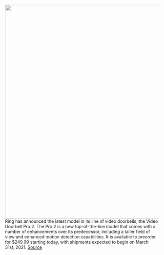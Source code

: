 <img src='https://cdn.vox-cdn.com/thumbor/yFQuZjMdGvMxemdMFiIj3xsQMyU=/0x0:2912x1092/1200x800/filters:focal(719x310:1183x774)/cdn.vox-cdn.com/uploads/chorus_image/image/68867096/Ring_Video_Doorbell_Pro_2_intro_desktop_1456x546_2x.0.jpg' width='700px' /><br/>
Ring has announced the latest model in its line of video doorbells, the Video Doorbell Pro 2. The Pro 2 is a new top-of-the-line model that comes with a number of enhancements over its predecessor, including a taller field of view and enhanced motion detection capabilities. It is available to preorder for $249.99 starting today, with shipments expected to begin on March 31st, 2021.
<a href='https://www.theverge.com/2021/2/24/22298321/ring-video-doorbell-pro-2-news-price-specs-features'> Source <a/>